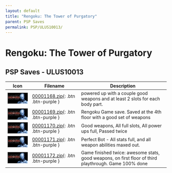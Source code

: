 ```yaml
---
layout: default
title: "Rengoku: The Tower of Purgatory"
parent: PSP Saves
permalink: PSP/ULUS10013/
---
```

# Rengoku: The Tower of Purgatory

## PSP Saves - ULUS10013

| Icon | Filename | Description |
|------|----------|-------------|
| ![Rengoku: The Tower of Purgatory](ICON0.PNG) | [00001168.zip](00001168.zip){: .btn .btn-purple } | powered up with a couple good weapons and at least 2 slots for each body part. |
| ![Rengoku: The Tower of Purgatory](ICON0.PNG) | [00001169.zip](00001169.zip){: .btn .btn-purple } | Rengoku Game save. Saved at the 4th floor with a good set of weapons |
| ![Rengoku: The Tower of Purgatory](ICON0.PNG) | [00001170.zip](00001170.zip){: .btn .btn-purple } | Good weapons, All full slots, All power ups full, Passed twice |
| ![Rengoku: The Tower of Purgatory](ICON0.PNG) | [00001171.zip](00001171.zip){: .btn .btn-purple } | Perfect Bot - All stats full, and all weapon abilities maxed out. |
| ![Rengoku: The Tower of Purgatory](ICON0.PNG) | [00001172.zip](00001172.zip){: .btn .btn-purple } | Game finished twice: awesome stats, good weapons, on first floor of third playthrough. Game 100% done |
